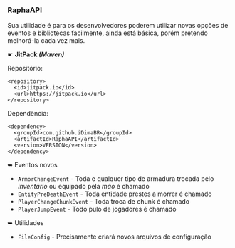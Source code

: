 <h3>RaphaAPI</h3>

<p>Sua utilidade é para os desenvolvedores poderem utilizar novas opções de eventos e bibliotecas facilmente, ainda está básica, porém pretendo melhorá-la cada vez mais.</p>

☛ <b>JitPack <i>(Maven)</i></b>

  Repositório:
```
<repository>
  <id>jitpack.io</id>
  <url>https://jitpack.io</url>
</repository>
```

  Dependência:
```
<dependency>
  <groupId>com.github.iDimaBR</groupId>
  <artifactId>RaphaAPI</artifactId>
  <version>VERSION</version>
</dependency>
```

➥ Eventos novos

- `ArmorChangeEvent` - Toda e qualquer tipo de armadura trocada pelo <i>inventário</i> ou equipado pela <i>mão</i> é chamado
- `EntityPreDeathEvent` - Toda entidade prestes a morrer é chamado
- `PlayerChangeChunkEvent` - Toda troca de chunk é chamado
- `PlayerJumpEvent` - Todo pulo de jogadores é chamado

➥ Utilidades

- `FileConfig` - Precisamente criará novos arquivos de configuração
